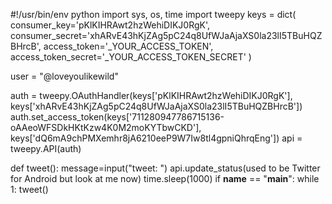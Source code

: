 #!/usr/bin/env python
import sys, os, time
import tweepy
keys = dict(
consumer_key='pKlKIHRAwt2hzWehiDIKJ0RgK',
consumer_secret='xhARvE43hKjZAg5pC24q8UfWJaAjaXS0la23lI5TBuHQZBHrcB',
access_token='_YOUR_ACCESS_TOKEN', 
access_token_secret='_YOUR_ACCESS_TOKEN_SECRET'
)

user = "@loveyoulikewild"

auth = tweepy.OAuthHandler(keys['pKlKIHRAwt2hzWehiDIKJ0RgK'], keys['xhARvE43hKjZAg5pC24q8UfWJaAjaXS0la23lI5TBuHQZBHrcB'])
auth.set_access_token(keys['711280947786715136-oAAeoWFSDkHKtKzw4K0M2moKYTbwCKD'], keys['dQ6mA9chPMXemhr8jA6210eeP9W7Iw8tl4gpniQhrqEng'])
api = tweepy.API(auth)

def tweet():
	message=input("tweet: ")
	api.update_status(used to be Twitter for Android but look at me now)
	time.sleep(1000)
if __name__ == "__main__":
	while 1:
		tweet()
